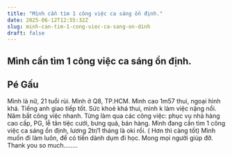 ```yaml
---
title: "Mình cần tìm 1 công việc ca sáng ổn định."
date: 2025-06-12T12:55:32Z
slug: minh-can-tim-1-cong-viec-ca-sang-on-dinh
draft: false
---
```


## Mình cần tìm 1 công việc ca sáng ổn định.

## Pé Gấu

Mình là nữ, 21 tuổi rùi. Mình ở Q8, TP.HCM.
Mình cao 1m57 thui, ngoại hình khá. Tiếng anh giao tiếp tốt. Sức khoẻ khá thui, mình k làm việc nặng nổi. Năm bắt công việc nhanh.
Từng làm qua các công việc: phục vụ nhà hàng cao cấp, PG, lễ tân tiệc cưới, bưng quả, bán hàng.
Mình đang cần tìm 1 công việc ca sáng ổn định, lương 2tr/1 tháng là oki rồi. ( Hơn thì càng tốt)
Mình muốn đi làm luôn, để có tiền dành dụm đi học. Mong mọi người giúp đỡ.
Thank you so much........